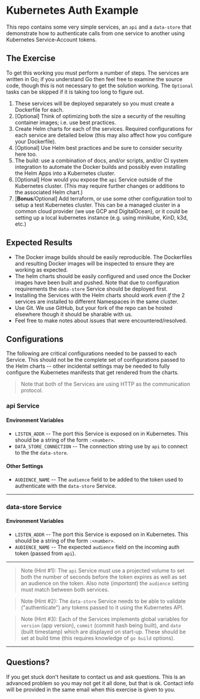 # Kubernetes Auth Example

This repo contains some very simple services, an `api` and a `data-store` that demonstrate how to authenticate calls from one service to another using Kubernetes Service-Account tokens.

## The Exercise

To get this working you must perform a number of steps.  The services are written in Go; if you understand Go then feel free to examine the source code, though this is not necessary to get the solution working.
The `Optional` tasks can be skipped if it is taking too long to figure out.

1. These services will be deployed separately so you must create a Dockerfile for each.
2. [Optional] Think of optimizing both the size a security of the resulting container images; i.e. use best practices.
3. Create Helm charts for each of the services.  Required configurations for each service are detailed below (this may also affect how you configure your Dockerfile).
4. [Optional] Use Helm best practices and be sure to consider security here too.
5. The build: use a combination of docs, and/or scripts, and/or CI system integration to automate the Docker builds and possibly even installing the Helm Apps into a Kubernetes cluster.
6. [Optional] How would you expose the `api` Service outside of the Kubernetes cluster.  (This may require further changes or additions to the associated Helm chart.)
7. [**Bonus**/Optional] Add terraform, or use some other configuration tool to setup a test Kubernetes cluster.  This can be a managed cluster in a common cloud provider (we use GCP and DigitalOcean), or it could be setting up a local kubernetes instance (e.g. using minikube, KinD, k3d, etc.)

## Expected Results

 - The Docker image builds should be easily reproducible. The Dockerfiles and resulting Docker images will be inspected to ensure they are working as expected.
 - The helm charts should be easily configured and used once the Docker images have been built and pushed.  Note that due to configuration requirements the `data-store` Service should be deployed first.
 - Installing the Services with the Helm charts should work *even if* the 2 services are installed to different Namespaces in the same cluster.
 - Use Git.  We use GitHub, but your fork of the repo can be hosted elsewhere though it should be sharable with us.
 - Feel free to make notes about issues that were encountered/resolved.

## Configurations
 
 The following are critical configurations needed to be passed to each Service.  This should not be the complete set of configurations passed to the Helm charts -- other incidental settings may be needed to fully configure the Kubernetes manifests that get rendered from the charts.
 
 > Note that both of the Services are using HTTP as the communication protocol.
 
### api Service
 
#### Environment Variables

- `LISTEN_ADDR` -- The port this Service is exposed on in Kubernetes.  This should be a string of the form `:<number>`.
- `DATA_STORE_CONNECTION` -- The connection string use by `api` to connect to the the `data-store`.
 
#### Other Settings

- `AUDIENCE_NAME` -- The `audience` field to be added to the token used to authenticate with the `data-store` Service.
 
 ---

### data-store Service

#### Environment Variables

- `LISTEN_ADDR` -- The port this Service is exposed on in Kubernetes.  This should be a string of the form `:<number>`.
- `AUDIENCE_NAME` -- The expected `audience` field on the incoming auth token (passed from `api`).

---
 
 > Note (Hint #1): The `api` Service must use a projected volume to set both the number of seconds before the token expires as well as set an audience on the token.  Also note (*important*) the `audience` setting must match between both services.
 
 > Note (Hint #2): The `data-store` Service needs to be able to validate ("authenticate") any tokens passed to it using the Kubernetes API.

 > Note (Hint #3): Each of the Services implements global variables for `version` (app version), `commit` (commit hash being built), and `date` (built timestamp) which are displayed on start-up.  These should be set at build time (this requires knowledge of `go build` options).

---

## Questions?

If you get stuck don't hesitate to contact us and ask questions.  This is an advanced problem so you may not get it all done, but that is ok.  Contact info will be provided in the same email when this exercise is given to you.
